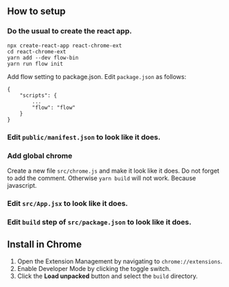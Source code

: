 ## How to setup

### Do the usual to create the react app.

```
npx create-react-app react-chrome-ext
cd react-chrome-ext
yarn add --dev flow-bin
yarn run flow init
```

Add flow setting to package.json. Edit `package.json` as follows:

```
{
	"scripts": {
		...
		"flow": "flow"
	}
}
```

### Edit `public/manifest.json` to look like it does.

### Add global chrome
Create a new file `src/chrome.js` and make it look like it does. Do not forget to add the comment. Otherwise `yarn build` will not work. Because javascript.

### Edit `src/App.jsx` to look like it does.

### Edit `build` step of `src/package.json` to look like it does.

## Install in Chrome

  1. Open the Extension Management by navigating to `chrome://extensions`.
  2. Enable Developer Mode by clicking the toggle switch.
  3. Click the **Load unpacked** button and select the `build` directory.
